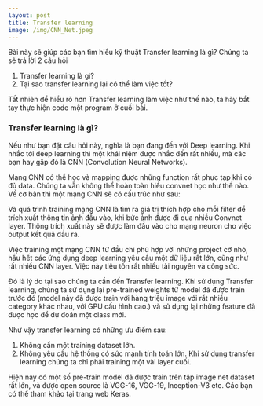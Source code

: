 ```yaml
---
layout: post
title: Transfer learning
image: /img/CNN_Net.jpeg
---
```


Bài này sẽ giúp các bạn tìm hiểu kỹ thuật Transfer learning là gì? Chúng ta sẽ trả lời 2 câu hỏi

1. Transfer learning là gì?
2. Tại sao transfer learning lại có thể làm việc tốt?

Tất nhiên để hiểu rõ hơn Transfer learning làm việc như thế nào, ta hãy bắt tay thực hiện code một program ở cuối bài.
### Transfer learning là gì?
Nếu như bạn đặt câu hỏi này, nghĩa là bạn đang đến với Deep learning. Khi nhắc tới deep learning thì một khái niệm 
được nhắc đến rất nhiều, mà các bạn hay gặp đó là CNN (Convolution Neural Networks). 

Mạng CNN có thể học và mapping được những function rất phực tạp khi có đủ data. Chúng ta vẫn không thể hoàn toàn hiểu
convnet học như thế nào. Về cơ bản thì một mạng CNN sẽ có cấu trúc như sau:

Và quá trình training mạng CNN là tìm ra giá trị thích hợp cho mỗi filter để trích xuất thông tin ảnh đầu vào, khi bức ảnh được
đi qua nhiều Convnet layer. 
Thông trích xuất này sẽ được làm đầu vào cho mạng neuron cho việc output kết quả đầu ra.

Việc training một mạng CNN từ đầu chỉ phù hợp với những project cỡ nhỏ, hầu hết các ứng dụng deep learning yêu cầu một dữ liệu
rất lớn, cũng như rất nhiều CNN layer. Việc này tiêu tốn rất nhiều tài nguyên và công sức. 

Đó là lý do tại sao chúng ta cần đến Transfer learning. Khi sử dụng Transfer learning, chúng ta sử dụng lại pre-trained weights
từ model đã được train trước đó (model này đã được train với hàng triệu image với rất nhiều category khác nhau, với GPU cấu hình 
cao.) và sử dụng lại những feature đã được học để dự đoán một class mới.

Như vậy transfer learning có những ưu điểm sau:
1. Không cần một training dataset lớn.
2. Không yêu cầu hệ thống có sức mạnh tính toán lớn. Khi sử dụng transfer learning chúng ta chỉ phải training một vài layer cuối.

Hiện nay có một số pre-train model đã được train trên tập image net dataset rất lớn, và được open source là 
VGG-16, VGG-19, Inception-V3 etc. Các bạn có thể tham khảo tại trang web Keras.
